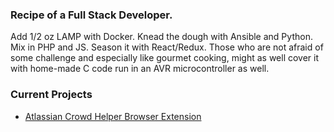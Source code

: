 ### Recipe of a Full Stack Developer.

Add 1/2 oz LAMP with Docker. Knead the dough with Ansible and Python. Mix in PHP and JS. Season it with React/Redux.
Those who are not afraid of some challenge and especially like gourmet cooking, might as well cover it with home-made C code
run in an AVR microcontroller as well.

### Current Projects
- [Atlassian Crowd Helper Browser Extension](https://github.com/bivanbi/atlassian-crowd-helper-browser-extension)
